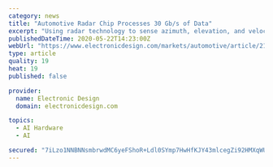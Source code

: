 ```yaml
---
category: news
title: "Automotive Radar Chip Processes 30 Gb/s of Data"
excerpt: "Using radar technology to sense azimuth, elevation, and velocity, along with AI-powered post-processing, results in an image 100X more detailed than previous radar solutions."
publishedDateTime: 2020-05-22T14:23:00Z
webUrl: "https://www.electronicdesign.com/markets/automotive/article/21132148/automotive-radar-chip-processes-30-gbs-of-data"
type: article
quality: 19
heat: 19
published: false

provider:
  name: Electronic Design
  domain: electronicdesign.com

topics:
  - AI Hardware
  - AI

secured: "7iLzo1NNBNNsmbrwdMC6yeFShoR+Ldl0SYmp7HwHfKJY43mlcegZi92HMXqWUoTehSsD3iI8oarP3+aXkTPMkXgGgiqQNMgETMaqfuQXhp1hRbunlWiuuLTsCv8Xq5H+TpWqai5A3Wg3LpGS5s55OGOsml7sWiFLDe4Qasg4Y/e7fm0j1acWYm2nt96GMYZGzg17pylwZGwaN7U8yUVrK8Vjagqa0ijzcZNwk0exZfVDapfFSWWMLkiXdovtxSppiP4j4ilABYsb0NRFv0EHJs8JTVEmV5xUEXixCXVurUNYhHbiKCUhG6roDcPHYlCF56nq5DEEBGhL2rcLJMRWoclay1Fq+MGa5XnghHkPtsyv9B+KTnbxKgTdRjnq3k2hZTQZiofJUuvK+gLMRXho9MODd96H+50lFpnsf1WgLn12A5TvQ0WE8Eg46dJxFhquhbiSB60hzqeCk0tNwJwB/WvTGHdCihWgTmTVnIgOLBI=;uYCXjrPX2ZLkemTxpwTCBw=="
---
```


